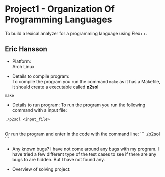 # Project1 - Organization Of Programming Languages
To build a lexical analyzer for a programming language using Flex++. 
## **Eric Hansson**

- Platform:<br>
Arch Linux

- Details to compile program:<br>
To compile the program you run the command `make` as it has a Makefile,
it should create a executable called **p2sol**<br>

```
make
```

- Details to run program: 
To run the program you run the following command with a input file:<br>
```
./p2sol <input_file>
```
<br>
Or run the program and enter in the code with the command line:
```
./p2sol
```

- Any known bugs?
I have not come around any bugs with my program. I have tried a few different type of the test cases to 
see if there are any bugs to are hidden. But I have not found any.

- Overview of solving project:


